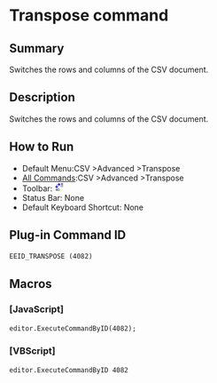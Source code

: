 # Transpose command

## Summary

Switches the rows and columns of the CSV document.

## Description

Switches the rows and columns of the CSV document.

## How to Run

- Default Menu:CSV \>Advanced \>Transpose
- [All Commands](../tools/all_commands):CSV \>Advanced \>Transpose
- Toolbar: ![](../../images/transpose.gif)
- Status Bar: None
- Default Keyboard Shortcut: None

## Plug-in Command ID

```
EEID_TRANSPOSE (4082)
```

## Macros

### \[JavaScript\]

```
editor.ExecuteCommandByID(4082);
```

### \[VBScript\]

```
editor.ExecuteCommandByID 4082
```
